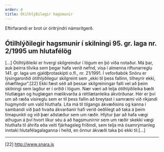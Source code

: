 ```yaml
---
order: 4
title: Ótilhlýðilegir hagsmunir
---
```


Eftirfarandi er brot úr óritrýndri námsritgerð.

## Ótilhlýðilegir hagsmunir í skilningi 95. gr. laga nr. 2/1995 um hlutafélög

[...] Ótilhlýðileiki er hvergi skilgreindur í lögum en þó víða notaður. Má þar, auk þeirra tilvika sem þegar hafa verið nefnd, vísa í almenna riftunarreglu 141. gr. laga um gjaldþrotaskipti o.fl., nr. 21/1991. Í veforðabók Snöru er lýsingarorðið ótilhlýðilegur skilgreint sem „ekki til þess fallinn, tilheyrir ekki, óhæfilegur“.[22]  Ekki fæst séð að þessar skilgreiningar falli vel að þeim skilningi sem lagður er í orðið í lögum. Nær væri að telja ótilhlýðileika bæði hlutlægan og huglægan mælikvarða á réttlætanleika ákvörðunar. Hér er því um að ræða vísireglu sem er til þess fallin að breytast í samræmi við ríkjandi hugmyndir um vald hluthafa. Líta má til tilgangs ákvæðisins og kanna í sambandi við það hvaða ákvarðanir hafi verið óeðlilegt að taka á þeim tímapunkti og við þær aðstæður sem um ræðir. Hlýtur þar að hafa vægi athugun á því hvort líkur séu á að hagsmunirnir sem um ræðir skekki vægi hluthafa til áhrifa eða veiti fjárhagsleg fríðindi, sem telja má ósamrýmanleg inntaki hlutafélagalaganna í heild, en önnur ákvæði taka þó ekki til.[...]

---
[22] http://www.snara.is
